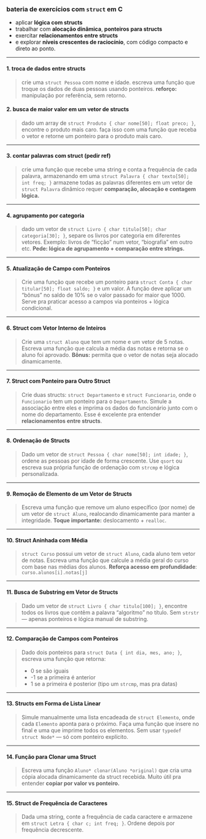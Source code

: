 ### **bateria de exercícios com `struct` em C**

* aplicar **lógica com structs**
* trabalhar com **alocação dinâmica**, **ponteiros para structs**
* exercitar **relacionamentos entre structs**
* e explorar **níveis crescentes de raciocínio**, com código compacto e direto ao ponto.

---

#### 1. **troca de dados entre structs**
> crie uma `struct Pessoa` com nome e idade.
> escreva uma função que troque os dados de duas pessoas usando ponteiros.
> **reforço:** manipulação por referência, sem retorno.

#### 2. **busca de maior valor em um vetor de structs**
> dado um array de `struct Produto { char nome[50]; float preco; }`, encontre o produto mais caro.
> faça isso com uma função que receba o vetor e retorne um ponteiro para o produto mais caro.

---

#### 3. **contar palavras com struct** (pedir ref)
> crie uma função que recebe uma string e conta a frequência de cada palavra, armazenando em uma `struct Palavra { char texto[50]; int freq; }`
> armazene todas as palavras diferentes em um vetor de `struct Palavra` dinâmico
> requer **comparação, alocação e contagem lógica.**

---

#### 4. **agrupamento por categoria**
> dado um vetor de `struct Livro { char titulo[50]; char categoria[30]; }`, separe os livros por categoria em diferentes vetores.
> Exemplo: livros de “ficção” num vetor, “biografia” em outro etc.
> **Pede: lógica de agrupamento + comparação entre strings.**

---

#### 5. **Atualização de Campo com Ponteiros**

> Crie uma função que recebe um ponteiro para `struct Conta { char titular[50]; float saldo; }` e um valor.
> A função deve aplicar um “bônus” no saldo de 10% se o valor passado for maior que 1000.
> Serve pra praticar acesso a campos via ponteiros + lógica condicional.

---

#### 6. **Struct com Vetor Interno de Inteiros**

> Crie uma `struct Aluno` que tem um nome e um vetor de 5 notas.
> Escreva uma função que calcula a média das notas e retorna se o aluno foi aprovado.
> **Bônus:** permita que o vetor de notas seja alocado dinamicamente.

---

#### 7. **Struct com Ponteiro para Outro Struct**

> Crie duas structs: `struct Departamento` e `struct Funcionario`, onde o `Funcionario` tem um ponteiro para o `Departamento`.
> Simule a associação entre eles e imprima os dados do funcionário junto com o nome do departamento.
> Esse é excelente pra entender **relacionamentos entre structs**.

---

#### 8. **Ordenação de Structs**

> Dado um vetor de `struct Pessoa { char nome[50]; int idade; }`, ordene as pessoas por idade de forma crescente.
> Use `qsort` ou escreva sua própria função de ordenação com `strcmp` e lógica personalizada.

---

#### 9. **Remoção de Elemento de um Vetor de Structs**

> Escreva uma função que remove um aluno específico (por nome) de um vetor de `struct Aluno`, realocando dinamicamente para manter a integridade.
> **Toque importante:** deslocamento + `realloc`.

---

#### 10. **Struct Aninhada com Média**

> `struct Curso` possui um vetor de `struct Aluno`, cada aluno tem vetor de notas.
> Escreva uma função que calcule a média geral do curso com base nas médias dos alunos.
> **Reforça acesso em profundidade**: `curso.alunos[i].notas[j]`

---

#### 11. **Busca de Substring em Vetor de Structs**

> Dado um vetor de `struct Livro { char titulo[100]; }`, encontre todos os livros que contêm a palavra “algoritmo” no título.
> Sem `strstr` — apenas ponteiros e lógica manual de substring.

---

#### 12. **Comparação de Campos com Ponteiros**

> Dado dois ponteiros para `struct Data { int dia, mes, ano; }`, escreva uma função que retorna:
>
> * 0 se são iguais
> * -1 se a primeira é anterior
> * 1 se a primeira é posterior
>   (tipo um `strcmp`, mas pra datas)

---

#### 13. **Structs em Forma de Lista Linear**

> Simule manualmente uma lista encadeada de `struct Elemento`, onde cada `Elemento` aponta para o próximo.
> Faça uma função que insere no final e uma que imprime todos os elementos.
> Sem usar `typedef struct Node*` — só com ponteiro explícito.

---

#### 14. **Função para Clonar uma Struct**

> Escreva uma função `Aluno* clonar(Aluno *original)` que cria uma cópia alocada dinamicamente da struct recebida.
> Muito útil pra entender **copiar por valor vs ponteiro.**

---

#### 15. **Struct de Frequência de Caracteres**

> Dada uma string, conte a frequência de cada caractere e armazene em `struct Letra { char c; int freq; }`.
> Ordene depois por frequência decrescente.


